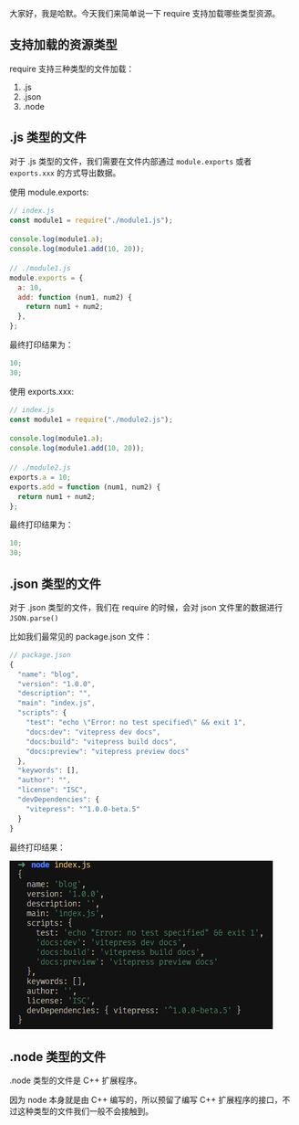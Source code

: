 大家好，我是哈默。今天我们来简单说一下 require 支持加载哪些类型资源。

## 支持加载的资源类型

require 支持三种类型的文件加载：

1. .js
2. .json
3. .node

## .js 类型的文件

对于 .js 类型的文件，我们需要在文件内部通过 `module.exports` 或者 `exports.xxx` 的方式导出数据。

使用 module.exports:

```js
// index.js
const module1 = require("./module1.js");

console.log(module1.a);
console.log(module1.add(10, 20));

// ./module1.js
module.exports = {
  a: 10,
  add: function (num1, num2) {
    return num1 + num2;
  },
};
```

最终打印结果为：

```js
10;
30;
```

使用 exports.xxx:

```js
// index.js
const module1 = require("./module2.js");

console.log(module1.a);
console.log(module1.add(10, 20));

// ./module2.js
exports.a = 10;
exports.add = function (num1, num2) {
  return num1 + num2;
};
```

最终打印结果为：

```js
10;
30;
```

## .json 类型的文件

对于 .json 类型的文件，我们在 require 的时候，会对 json 文件里的数据进行 `JSON.parse()`

比如我们最常见的 package.json 文件：

```js
// package.json
{
  "name": "blog",
  "version": "1.0.0",
  "description": "",
  "main": "index.js",
  "scripts": {
    "test": "echo \"Error: no test specified\" && exit 1",
    "docs:dev": "vitepress dev docs",
    "docs:build": "vitepress build docs",
    "docs:preview": "vitepress preview docs"
  },
  "keywords": [],
  "author": "",
  "license": "ISC",
  "devDependencies": {
    "vitepress": "^1.0.0-beta.5"
  }
}
```

最终打印结果：

![pkg](./pkg.png)

## .node 类型的文件

.node 类型的文件是 C++ 扩展程序。

因为 node 本身就是由 C++ 编写的，所以预留了编写 C++ 扩展程序的接口，不过这种类型的文件我们一般不会接触到。
